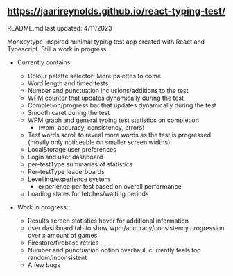 
## https://jaarireynolds.github.io/react-typing-test/ ##

README.md last updated: 4/11/2023

Monkeytype-inspired minimal typing test app created with React and Typescript. Still a work in progress.

- Currently contains:
  * Colour palette selector! More palettes to come
  * Word length and timed tests
  * Number and punctuation inclusions/additions to the test
  * WPM counter that updates dynamically during the test
  * Completion/progress bar that updates dynamically during the test
  * Smooth caret during the test
  * WPM graph and general typing test statistics on completion
    * (wpm, accuracy, consistency, errors)
  * Test words scroll to reveal more words as the test is progressed (mostly only noticeable on smaller screen widths)
  * LocalStorage user preferences
  * Login and user dashboard 
  * per-testType summaries of statistics
  * Per-testType leaderboards
  * Levelling/experience system
    * experience per test based on overall performance
  * Loading states for fetches/waiting periods

- Work in progress:  
  * Results screen statistics hover for additional information
  * user dashboard tab to show wpm/accuracy/consistency progression over x amount of games 
  * Firestore/firebase retries
  * Number and punctuation option overhaul, currently feels too random/inconsistent
  * A few bugs 
  



